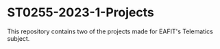 # ST0255-2023-1-Projects
This repository contains two of the projects made for EAFIT's Telematics subject. 
